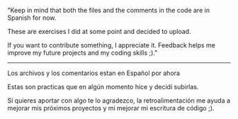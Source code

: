 "Keep in mind that both the files and the comments in the code are in Spanish for now.

These are exercises I did at some point and decided to upload.

If you want to contribute something, I appreciate it. Feedback helps me improve my future projects and my coding skills ;)."
- - - - - - - - - - - - - - - - 
Los archivos y los comentarios estan en Español por ahora

Estas son practicas que en algún momento hice y decidí subirlas.

Si quieres aportar con algo te lo agradezco, la retroalimentación me ayuda a mejorar mis próximos proyectos y mi mejorar mi escritura de código ;).
